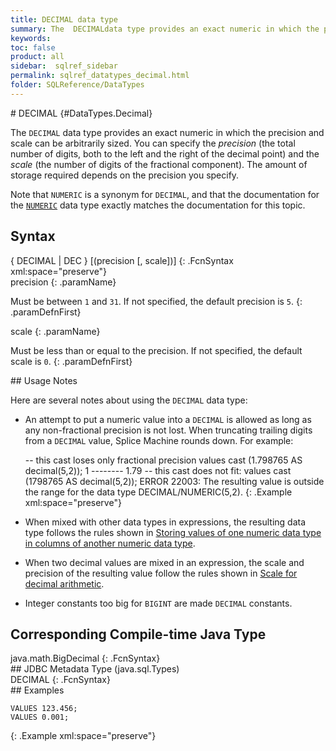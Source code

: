 ```yaml
---
title: DECIMAL data type
summary: The  DECIMALdata type provides an exact numeric in which the precision and scale can be arbitrarily sized. You can use DECIMAL&#160;and NUMERIC&#160;interchangeably.
keywords:
toc: false
product: all
sidebar:  sqlref_sidebar
permalink: sqlref_datatypes_decimal.html
folder: SQLReference/DataTypes
---
```

<section>
<div class="TopicContent" data-swiftype-index="true" markdown="1">
# DECIMAL   {#DataTypes.Decimal}

The `DECIMAL` data type provides an exact numeric in which the precision
and scale can be arbitrarily sized. You can specify the *precision* (the
total number of digits, both to the left and the right of the decimal
point) and the *scale* (the number of digits of the fractional
component). The amount of storage required depends on the precision you
specify.

Note that `NUMERIC` is a synonym for `DECIMAL`, and that the
documentation for the [`NUMERIC`](sqlref_datatypes_numeric.html) data
type exactly matches the documentation for this topic.

## Syntax

<div class="fcnWrapperWide" markdown="1">
     { DECIMAL | DEC } [(precision [, scale])]
{: .FcnSyntax xml:space="preserve"}

</div>
<div class="paramList" markdown="1">
precision
{: .paramName}

Must be between `1` and `31`. If not specified, the default precision is
`5`.
{: .paramDefnFirst}

scale
{: .paramName}

Must be less than or equal to the precision. If not specified, the
default scale is `0`.
{: .paramDefnFirst}

</div>
## Usage Notes

Here are several notes about using the `DECIMAL` data type:

* An attempt to put a numeric value into a `DECIMAL` is allowed as long
  as any non-fractional precision is not lost. When truncating trailing
  digits from a `DECIMAL` value, Splice Machine rounds down. For
  example:
  <div class="preWrapperWide" markdown="1">
        -- this cast loses only fractional precision
      values cast (1.798765 AS decimal(5,2));
      1
      --------
      1.79
      	-- this cast does not fit:
      values cast (1798765 AS decimal(5,2));
      ERROR 22003: The resulting value is outside the range for the data type DECIMAL/NUMERIC(5,2).
  {: .Example xml:space="preserve"}
  
  </div>

* When mixed with other data types in expressions, the resulting data
  type follows the rules shown in [Storing values of one numeric data
  type in columns of another numeric data
  type](sqlref_datatypes_numerictypes.html#StoringValues).
* When two decimal values are mixed in an expression, the scale and
  precision of the resulting value follow the rules shown in [Scale for
  decimal arithmetic](sqlref_datatypes_numerictypes.html#Scale).
* Integer constants too big for `BIGINT` are made `DECIMAL` constants.

## Corresponding Compile-time Java Type

<div class="fcnWrapperWide" markdown="1">
    java.math.BigDecimal
{: .FcnSyntax}

</div>
## JDBC Metadata Type (java.sql.Types)

<div class="fcnWrapperWide" markdown="1">
    DECIMAL
{: .FcnSyntax}

</div>
## Examples

<div class="preWrapper" markdown="1">
    
    VALUES 123.456;
    VALUES 0.001;
{: .Example xml:space="preserve"}

</div>
</div>
</section>

